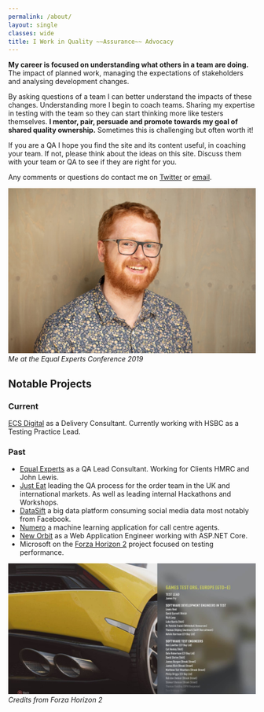 ```yaml
---
permalink: /about/
layout: single
classes: wide
title: I Work in Quality ~~Assurance~~ Advocacy
---
```


__My career is focused on understanding what others in a team are doing.__ The impact of planned work,
managing the expectations of stakeholders and analysing development changes.

By asking questions of a team I can better understand the impacts of these changes. Understanding more I begin to
coach teams. Sharing my expertise in testing with the team so they can start thinking more like testers themselves.
__I mentor, pair, persuade and promote towards my goal of shared quality ownership.__ Sometimes
this is challenging but often worth it!

If you are a QA I hope you find the site and its content useful, in coaching your team.
If not, please think about the ideas on this site.
Discuss them with your team or QA to see if they are right for you.

Any comments or questions do contact me on [Twitter](https://twitter.com/tomdrivendev)
or [email](mailto:hello@tomdriven.dev).

![Me at the Equal Experts Conference 2019](/assets/img/about/me.jpg)
_Me at the Equal Experts Conference 2019_

## Notable Projects

### Current

[ECS Digital](https://ecs.co.uk/digital-engineering/) as a Delivery Consultant.
Currently working with HSBC as a Testing Practice Lead.

### Past

  * [Equal Experts](https://www.equalexperts.com/) as a QA Lead Consultant.
  Working for Clients HMRC and John Lewis.
  * [Just Eat](https://www.just-eat.co.uk/) leading the QA process for the order team 
  in the UK and international markets. As well as leading internal Hackathons and Workshops.
  * [DataSift](http://datasift.com) a big data platform consuming social media data
  most notably from Facebook.
  * [Numero](http://www.thisisnumero.com) a machine learning application
  for call centre agents.
  * [New Orbit](https://www.neworbit.co.uk) as a Web Application Engineer
  working with ASP.NET Core.
  * Microsoft on the [Forza Horizon 2](http://www.forzamotorsport.net/en-us/games/fh2) project focused on testing performance.
  

![Credits from Forza Horizon 2](/assets/img/2015/06/10320914_10152286990287251_1792010311105007939_o.jpg)
_Credits from Forza Horizon 2_
